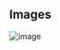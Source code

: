 ## Images

![image](https://github.com/user-attachments/assets/ccd75c69-24fd-42de-9c3e-c1c36fe99791)

